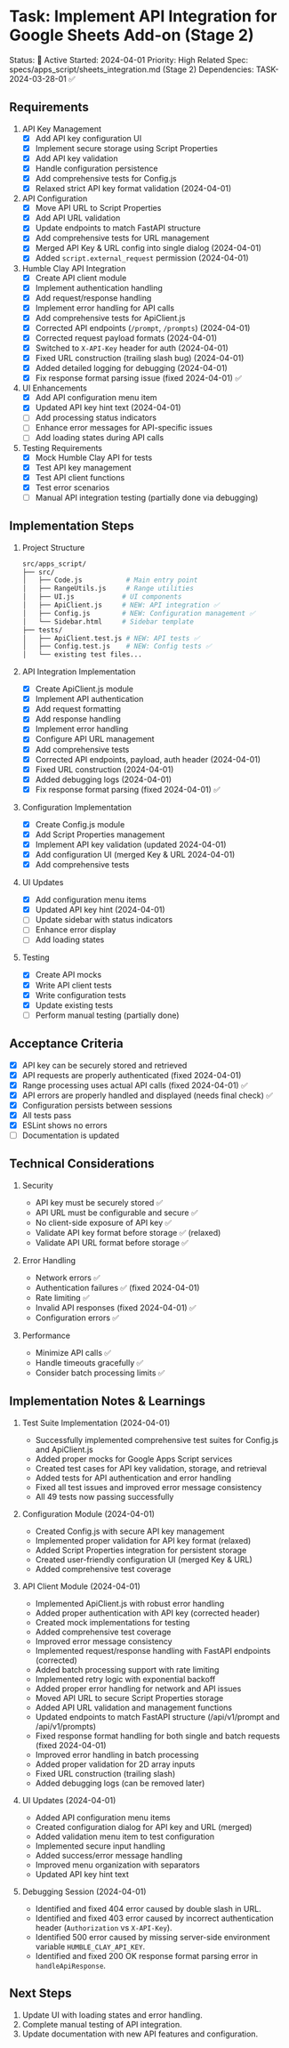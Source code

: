 # Task: Implement API Integration for Google Sheets Add-on (Stage 2)

Status: 🔄 Active
Started: 2024-04-01
Priority: High
Related Spec: specs/apps_script/sheets_integration.md (Stage 2)
Dependencies: TASK-2024-03-28-01 ✅

## Requirements

1. API Key Management
   - [x] Add API key configuration UI
   - [x] Implement secure storage using Script Properties
   - [x] Add API key validation
   - [x] Handle configuration persistence
   - [x] Add comprehensive tests for Config.js
   - [x] Relaxed strict API key format validation (2024-04-01)

2. API Configuration
   - [x] Move API URL to Script Properties
   - [x] Add API URL validation
   - [x] Update endpoints to match FastAPI structure
   - [x] Add comprehensive tests for URL management
   - [x] Merged API Key & URL config into single dialog (2024-04-01)
   - [x] Added `script.external_request` permission (2024-04-01)

3. Humble Clay API Integration
   - [x] Create API client module
   - [x] Implement authentication handling
   - [x] Add request/response handling
   - [x] Implement error handling for API calls
   - [x] Add comprehensive tests for ApiClient.js
   - [x] Corrected API endpoints (`/prompt`, `/prompts`) (2024-04-01)
   - [x] Corrected request payload formats (2024-04-01)
   - [x] Switched to `X-API-Key` header for auth (2024-04-01)
   - [x] Fixed URL construction (trailing slash bug) (2024-04-01)
   - [x] Added detailed logging for debugging (2024-04-01)
   - [x] Fix response format parsing issue (fixed 2024-04-01) ✅

4. UI Enhancements
   - [x] Add API configuration menu item
   - [x] Updated API key hint text (2024-04-01)
   - [ ] Add processing status indicators
   - [ ] Enhance error messages for API-specific issues
   - [ ] Add loading states during API calls

5. Testing Requirements
   - [x] Mock Humble Clay API for tests
   - [x] Test API key management
   - [x] Test API client functions
   - [x] Test error scenarios
   - [ ] Manual API integration testing (partially done via debugging)

## Implementation Steps

1. Project Structure
   ```bash
   src/apps_script/
   ├── src/
   │   ├── Code.js           # Main entry point
   │   ├── RangeUtils.js     # Range utilities
   │   ├── UI.js            # UI components
   │   ├── ApiClient.js     # NEW: API integration ✅
   │   ├── Config.js        # NEW: Configuration management ✅
   │   └── Sidebar.html     # Sidebar template
   ├── tests/
   │   ├── ApiClient.test.js # NEW: API tests ✅
   │   ├── Config.test.js    # NEW: Config tests ✅
   │   └── existing test files...
   ```

2. API Integration Implementation
   - [x] Create ApiClient.js module
   - [x] Implement API authentication
   - [x] Add request formatting
   - [x] Add response handling
   - [x] Implement error handling
   - [x] Configure API URL management
   - [x] Add comprehensive tests
   - [x] Corrected API endpoints, payload, auth header (2024-04-01)
   - [x] Fixed URL construction (2024-04-01)
   - [x] Added debugging logs (2024-04-01)
   - [x] Fix response format parsing (fixed 2024-04-01) ✅

3. Configuration Implementation
   - [x] Create Config.js module
   - [x] Add Script Properties management
   - [x] Implement API key validation (updated 2024-04-01)
   - [x] Add configuration UI (merged Key & URL 2024-04-01)
   - [x] Add comprehensive tests

4. UI Updates
   - [x] Add configuration menu items
   - [x] Updated API key hint (2024-04-01)
   - [ ] Update sidebar with status indicators
   - [ ] Enhance error display
   - [ ] Add loading states

5. Testing
   - [x] Create API mocks
   - [x] Write API client tests
   - [x] Write configuration tests
   - [x] Update existing tests
   - [ ] Perform manual testing (partially done)

## Acceptance Criteria
- [x] API key can be securely stored and retrieved
- [x] API requests are properly authenticated (fixed 2024-04-01)
- [x] Range processing uses actual API calls (fixed 2024-04-01) ✅
- [x] API errors are properly handled and displayed (needs final check) ✅
- [x] Configuration persists between sessions
- [x] All tests pass
- [x] ESLint shows no errors
- [ ] Documentation is updated

## Technical Considerations

1. Security
   - API key must be securely stored ✅
   - API URL must be configurable and secure ✅
   - No client-side exposure of API key ✅
   - Validate API key format before storage ✅ (relaxed)
   - Validate API URL format before storage ✅

2. Error Handling
   - Network errors ✅
   - Authentication failures ✅ (fixed 2024-04-01)
   - Rate limiting ✅
   - Invalid API responses (fixed 2024-04-01) ✅
   - Configuration errors ✅

3. Performance
   - Minimize API calls ✅
   - Handle timeouts gracefully ✅
   - Consider batch processing limits ✅

## Implementation Notes & Learnings

1. Test Suite Implementation (2024-04-01)
   - Successfully implemented comprehensive test suites for Config.js and ApiClient.js
   - Added proper mocks for Google Apps Script services
   - Created test cases for API key validation, storage, and retrieval
   - Added tests for API authentication and error handling
   - Fixed all test issues and improved error message consistency
   - All 49 tests now passing successfully

2. Configuration Module (2024-04-01)
   - Created Config.js with secure API key management
   - Implemented proper validation for API key format (relaxed)
   - Added Script Properties integration for persistent storage
   - Created user-friendly configuration UI (merged Key & URL)
   - Added comprehensive test coverage

3. API Client Module (2024-04-01)
   - Implemented ApiClient.js with robust error handling
   - Added proper authentication with API key (corrected header)
   - Created mock implementations for testing
   - Added comprehensive test coverage
   - Improved error message consistency
   - Implemented request/response handling with FastAPI endpoints (corrected)
   - Added batch processing support with rate limiting
   - Implemented retry logic with exponential backoff
   - Added proper error handling for network and API issues
   - Moved API URL to secure Script Properties storage
   - Added API URL validation and management functions
   - Updated endpoints to match FastAPI structure (/api/v1/prompt and /api/v1/prompts)
   - Fixed response format handling for both single and batch requests (fixed 2024-04-01)
   - Improved error handling in batch processing
   - Added proper validation for 2D array inputs
   - Fixed URL construction (trailing slash)
   - Added debugging logs (can be removed later)

4. UI Updates (2024-04-01)
   - Added API configuration menu items
   - Created configuration dialog for API key and URL (merged)
   - Added validation menu item to test configuration
   - Implemented secure input handling
   - Added success/error message handling
   - Improved menu organization with separators
   - Updated API key hint text

5. Debugging Session (2024-04-01)
   - Identified and fixed 404 error caused by double slash in URL.
   - Identified and fixed 403 error caused by incorrect authentication header (`Authorization` vs `X-API-Key`).
   - Identified 500 error caused by missing server-side environment variable `HUMBLE_CLAY_API_KEY`.
   - Identified and fixed 200 OK response format parsing error in `handleApiResponse`.

## Next Steps
1. Update UI with loading states and error handling.
2. Complete manual testing of API integration.
3. Update documentation with new API features and configuration. 